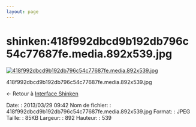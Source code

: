 ```yaml
---
layout: page
---
```


shinken:418f992dbcd9b192db796c54c77687fe.media.892x539.jpg
==========================================================

[![418f992dbcd9b192db796c54c77687fe.media.892x539.jpg](..//assets/media/shinken/418f992dbcd9b192db796c54c77687fe.media.892x539.jpg@cache=&w=892&h=539 "418f992dbcd9b192db796c54c77687fe.media.892x539.jpg")](..//assets/media/shinken/418f992dbcd9b192db796c54c77687fe.media.892x539.jpg@cache= "Afficher le fichier original")

418f992dbcd9b192db796c54c77687fe.media.892x539.jpg

← Retour à [Interface
Shinken](../../shinken/shinken-use-ui.html "shinken:shinken-use-ui")

Date:
:   2013/03/29 09:42
Nom de fichier:
:   418f992dbcd9b192db796c54c77687fe.media.892x539.jpg
Format:
:   JPEG
Taille:
:   85KB
Largeur:
:   892
Hauteur:
:   539

